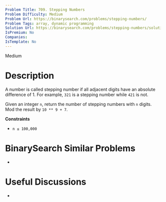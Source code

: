 ```yaml
---
Problem Title: 709. Stepping Numbers
Problem Difficulty: Medium
Problem Url: https://binarysearch.com/problems/stepping-numbers/
Problem Tags: array, dynamic programming
Solution Url: https://binarysearch.com/problems/stepping-numbers/solutions/
IsPremium: No
Companies: 
IsTemplate: No
---
```


<span style="color: ;">Medium</span>

# Description

A number is called stepping number if all adjacent digits have an absolute difference of 1. For example, `321` is a stepping number while `421` is not.

Given an integer `n`, return the number of stepping numbers with `n` digits. Mod the result by `10 ** 9 + 7`.

**Constraints**
- `n ≤ 100,000`

# BinarySearch Similar Problems

- []()

# Useful Discussions

- []()
